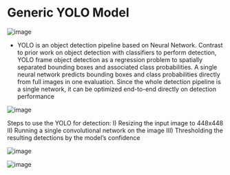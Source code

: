 # Generic YOLO Model

![image](https://user-images.githubusercontent.com/53750465/62553532-cd7e5500-b86f-11e9-9aea-a9458b62e001.png)


- YOLO is an object detection pipeline based on Neural Network. Contrast to prior work on object detection with classifiers to perform detection, YOLO frame object detection as a regression problem to spatially separated bounding boxes and associated class probabilities. A single neural network predicts bounding boxes and class probabilities directly from full images in one evaluation. Since the whole detection pipeline is a single network, it can be optimized end-to-end directly on detection performance


![image](https://user-images.githubusercontent.com/53750465/62553615-f0106e00-b86f-11e9-99a6-6e488eaf5f75.png)


Steps to use the YOLO for detection:
I) Resizing the input image to 448x448
II) Running a single convolutional network on the image
III) Thresholding the resulting detections by the model’s confidence

 
![image](https://user-images.githubusercontent.com/53750465/62553670-0dddd300-b870-11e9-95bb-7d880535884b.png)

![image](https://user-images.githubusercontent.com/53750465/62553699-1cc48580-b870-11e9-99ac-c6a1cd9c372f.png)

